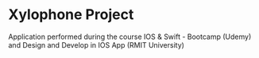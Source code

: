 # Xylophone Project
 Application performed during the course IOS & Swift - Bootcamp (Udemy) and Design and Develop in IOS App (RMIT University)
